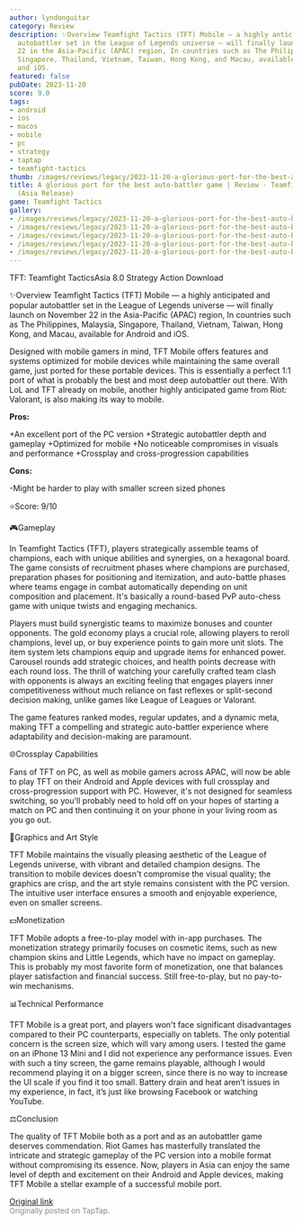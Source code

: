 ```yaml
---
author: lyndonguitar
category: Review
description: ✨Overview Teamfight Tactics (TFT) Mobile — a highly anticipated and popular
  autobattler set in the League of Legends universe — will finally launch on November
  22 in the Asia-Pacific (APAC) region, In countries such as The Philippines, Malaysia,
  Singapore, Thailand, Vietnam, Taiwan, Hong Kong, and Macau, available for Android
  and iOS.
featured: false
pubDate: 2023-11-20
score: 9.0
tags:
- android
- ios
- macos
- mobile
- pc
- strategy
- taptap
- teamfight-tactics
thumb: /images/reviews/legacy/2023-11-20-a-glorious-port-for-the-best-auto-battler-game--review---teamfight-tactics-asia-release-0.avif
title: A glorious port for the best auto-battler game | Review - Teamfight Tactics
  (Asia Release)
game: Teamfight Tactics
gallery:
- /images/reviews/legacy/2023-11-20-a-glorious-port-for-the-best-auto-battler-game--review---teamfight-tactics-asia-release-0.avif
- /images/reviews/legacy/2023-11-20-a-glorious-port-for-the-best-auto-battler-game--review---teamfight-tactics-asia-release-1.avif
- /images/reviews/legacy/2023-11-20-a-glorious-port-for-the-best-auto-battler-game--review---teamfight-tactics-asia-release-2.avif
- /images/reviews/legacy/2023-11-20-a-glorious-port-for-the-best-auto-battler-game--review---teamfight-tactics-asia-release-3.avif
- /images/reviews/legacy/2023-11-20-a-glorious-port-for-the-best-auto-battler-game--review---teamfight-tactics-asia-release-4.avif
---
```

TFT: Teamfight TacticsAsia
8.0
Strategy
Action
Download

✨Overview
Teamfight Tactics (TFT) Mobile — a highly anticipated and popular autobattler set in the League of Legends universe — will finally launch on November 22 in the Asia-Pacific (APAC) region, In countries such as The Philippines, Malaysia, Singapore, Thailand, Vietnam, Taiwan, Hong Kong, and Macau, available for Android and iOS.

Designed with mobile gamers in mind, TFT Mobile offers features and systems optimized for mobile devices while maintaining the same overall game, just ported for these portable devices. This is essentially a perfect 1:1 port of what is probably the best and most deep autobattler out there. With LoL and TFT already on mobile, another highly anticipated game from Riot: Valorant, is also making its way to mobile.


**Pros:**


+An excellent port of the PC version
+Strategic autobattler depth and gameplay
+Optimized for mobile
+No noticeable compromises in visuals and performance
+Crossplay and cross-progression capabilities


**Cons:**


-Might be harder to play with smaller screen sized phones

⭐️Score: 9/10

🎮Gameplay

In Teamfight Tactics (TFT), players strategically assemble teams of champions, each with unique abilities and synergies, on a hexagonal board. The game consists of recruitment phases where champions are purchased, preparation phases for positioning and itemization, and auto-battle phases where teams engage in combat automatically depending on unit composition and placement. It's basically a round-based PvP auto-chess game with unique twists and engaging mechanics.

Players must build synergistic teams to maximize bonuses and counter opponents. The gold economy plays a crucial role, allowing players to reroll champions, level up, or buy experience points to gain more unit slots. The item system lets champions equip and upgrade items for enhanced power. Carousel rounds add strategic choices, and health points decrease with each round loss.  The thrill of watching your carefully crafted team clash with opponents is always an exciting feeling that engages players inner competitiveness without much reliance on fast reflexes or split-second decision making, unlike games like League of Leagues or Valorant.

The game features ranked modes, regular updates, and a dynamic meta, making TFT a compelling and strategic auto-battler experience where adaptability and decision-making are paramount.

🌐Crossplay Capabilities

Fans of TFT on PC, as well as mobile gamers across APAC, will now be able to play TFT on their Android and Apple devices with full crossplay and cross-progression support with PC. However, it's not designed for seamless switching, so you'll probably need to hold off on your hopes of starting a match on PC and then continuing it on your phone in your living room as you go out.

🎨Graphics and Art Style

TFT Mobile maintains the visually pleasing aesthetic of the League of Legends universe, with vibrant and detailed champion designs. The transition to mobile devices doesn't compromise the visual quality; the graphics are crisp, and the art style remains consistent with the PC version. The intuitive user interface ensures a smooth and enjoyable experience, even on smaller screens.

💵Monetization

TFT Mobile adopts a free-to-play model with in-app purchases. The monetization strategy primarily focuses on cosmetic items, such as new champion skins and Little Legends, which have no impact on gameplay. This is probably my most favorite form of monetization, one that balances player satisfaction and financial success. Still free-to-play, but no pay-to-win mechanisms.

📊Technical Performance

TFT Mobile is a great port, and players won't face significant disadvantages compared to their PC counterparts, especially on tablets. The only potential concern is the screen size, which will vary among users.  I tested the game on an iPhone 13 Mini and I did not experience any performance issues. Even with such a tiny screen, the game remains playable, although I would recommend playing it on a bigger screen, since there is no way to increase the UI scale if you find it too small. Battery drain and heat aren’t issues in my experience, in fact, it’s just like browsing Facebook or watching YouTube.

⚖️Conclusion

The quality of TFT Mobile both as a port and as an autobattler game deserves commendation. Riot Games has masterfully translated the intricate and strategic gameplay of the PC version into a mobile format without compromising its essence. Now, players in Asia can enjoy the same level of depth and excitement on their Android and Apple devices, making TFT Mobile a stellar example of a successful mobile port.

[Original link](https://www.taptap.io/post/6570637)<br><span style="font-size: 0.95em; color: #888;">Originally posted on TapTap.</span>